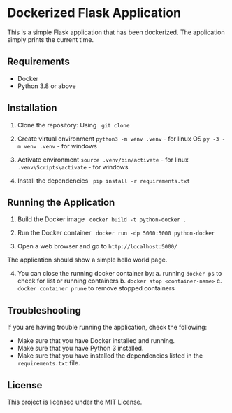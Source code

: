 # Dockerized Flask Application

This is a simple Flask application that has been dockerized. The application simply prints the current time.

## Requirements

- Docker
- Python 3.8 or above

## Installation

1. Clone the repository: Using
   ` git clone`

2. Create virtual environment
   `python3 -m venv .venv` - for linux OS
   `py -3 -m venv .venv` - for windows

3. Activate environment
   `source .venv/bin/activate` - for linux
   `.venv\Scripts\activate` - for windows

4. Install the dependencies
   ` pip install -r requirements.txt`

## Running the Application

1. Build the Docker image
   ` docker build -t python-docker .`

2. Run the Docker container
   ` docker run -dp 5000:5000 python-docker`

3. Open a web browser and go to `http://localhost:5000/`

The application should show a simple hello world page.

4. You can close the running docker container by:
   a. running `docker ps` to check for list or running containers
   b. `docker stop <container-name>`
   c. `docker container prune` to remove stopped containers

## Troubleshooting

If you are having trouble running the application, check the following:

- Make sure that you have Docker installed and running.
- Make sure that you have Python 3 installed.
- Make sure that you have installed the dependencies listed in the `requirements.txt` file.

## License

This project is licensed under the MIT License.
